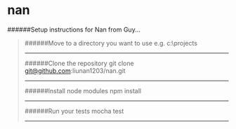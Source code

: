 # nan

######Setup instructions for Nan from Guy...
>######Move to a directory you want to use
>e.g. c:\projects
>___
>######Clone the repository
>git clone git@github.com:liunan1203/nan.git
>
>___
>######Install node modules
npm install
>___
>######Run your tests
>mocha test
>___
